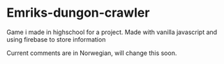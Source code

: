 # Emriks-dungon-crawler
Game i made in highschool for a project. Made with vanilla javascript and using firebase to store information

Current comments are in Norwegian, will change this soon. 
